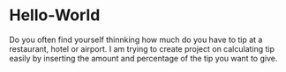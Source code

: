 # Hello-World
Do you often find yourself thinnking how much do you have to tip at a restaurant, hotel or airport. I am trying to create project on calculating tip easily by inserting the amount and percentage of the tip you want to give.
